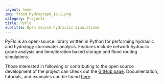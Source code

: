 ```yaml
---
layout: home
img: flood_hydrograph_16-1.png
category: Projects
title: PyFlo
subTitle: Open source hydraulic simulations
---
```

PyFlo is an open-source library written in Python for performing hydraulic and hydrology stormwater analysis. Features include network hydraulic grade analysis and time/iteration based storage and flood routing simulations.

Those interested in following or contributing to the open source development of the project can check out the [GitHub page](https://github.com/benjiyamin/pyflo). Documentation, tutorials, and examples can be found [here](https://benjiyamin.github.io/pyflo/).
